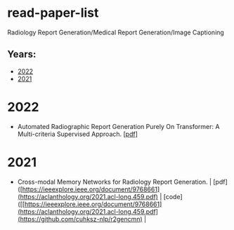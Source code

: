 # read-paper-list
Radiology Report Generation/Medical Report Generation/Image Captioning

## Years:
* [2022](#2022) 
* [2021](#2021)


# **2022** <div id="2022"></div>
* Automated Radiographic Report Generation Purely On Transformer: A Multi-criteria Supervised Approach. [[pdf]](https://ieeexplore.ieee.org/document/9768661)

# **2021** <div id="2021"></div>
* Cross-modal Memory Networks for Radiology Report Generation. | [pdf]([https://ieeexplore.ieee.org/document/9768661](https://aclanthology.org/2021.acl-long.459.pdf) | [code]([[https://ieeexplore.ieee.org/document/9768661](https://aclanthology.org/2021.acl-long.459.pdf](https://github.com/cuhksz-nlp/r2gencmn) | 
